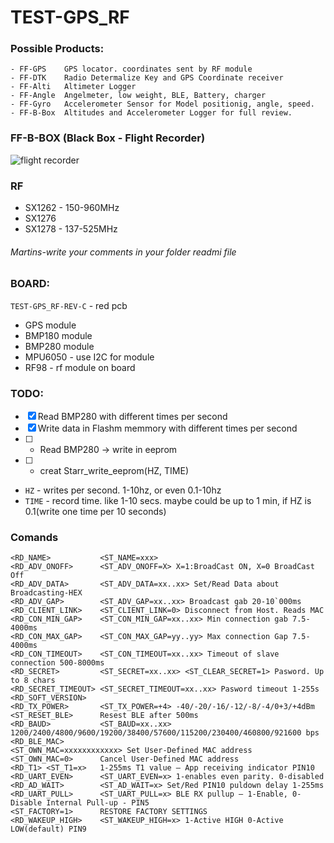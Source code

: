 # TEST-GPS_RF
### Possible Products:
```
- FF-GPS    GPS locator. coordinates sent by RF module
- FF-DTK    Radio Determalize Key and GPS Coordinate receiver
- FF-Alti   Altimeter Logger
- FF-Angle  Angelmeter, low weight, BLE, Battery, charger
- FF-Gyro   Accelerometer Sensor for Model positionig, angle, speed.
- FF-B-Box  Altitudes and Accelerometer Logger for full review.
```
### FF-B-BOX (Black Box - Flight Recorder)
![flight recorder](https://user-images.githubusercontent.com/51158344/145562716-7214dbce-8d38-4832-8a4f-f431d326111b.JPG)



### RF
- SX1262  - 150-960MHz
- SX1276
- SX1278  - 137-525MHz

###### Martins-write your comments in your folder readmi file

### BOARD:
`TEST-GPS_RF-REV-C` - red pcb
- GPS module
- BMP180 module
- BMP280 module
- MPU6050 - use I2C for module
- RF98 - rf module on board



### TODO:
- [x] Read BMP280 with different times per second
- [x] Write data in Flashm memmory with different times per second
- [ ] - Read BMP280 -> write in eeprom
- [ ] - creat Starr_write_eeprom(HZ, TIME)
- `HZ` - writes per second. 1-10hz, or even 0.1-10hz
- `TIME` - record time. like 1-10 secs. maybe could be up to 1 min, if HZ is 0.1(write one time per 10 seconds)


### Comands

```
<RD_NAME> 			<ST_NAME=xxx>
<RD_ADV_ONOFF> 		<ST_ADV_ONOFF=X> X=1:BroadCast ON, X=0 BroadCast Off
<RD_ADV_DATA> 		<ST_ADV_DATA=xx..xx> Set/Read Data about Broadcasting-HEX
<RD_ADV_GAP> 		<ST_ADV_GAP=xx..xx> Broadcast gab 20-10`000ms
<RD_CLIENT_LINK>	<ST_CLIENT_LINK=0> Disconnect from Host. Reads MAC
<RD_CON_MIN_GAP> 	<ST_CON_MIN_GAP=xx..xx> Min connection gab 7.5-4000ms
<RD_CON_MAX_GAP> 	<ST_CON_MAX_GAP=yy..yy> Max connection Gap 7.5-4000ms
<RD_CON_TIMEOUT> 	<ST_CON_TIMEOUT=xx..xx> Timeout of slave connection 500-8000ms
<RD_SECRET> 		<ST_SECRET=xx..xx> <ST_CLEAR_SECRET=1> Pasword. Up to 8 chars
<RD_SECRET_TIMEOUT> <ST_SECRET_TIMEOUT=xx..xx> Pasword timeout 1-255s
<RD_SOFT_VERSION>
<RD_TX_POWER> 		<ST_TX_POWER=+4> -40/-20/-16/-12/-8/-4/0+3/+4dBm
<ST_RESET_BLE> 		Resest BLE after 500ms
<RD_BAUD> 			<ST_BAUD=xx..xx> 1200/2400/4800/9600/19200/38400/57600/115200/230400/460800/921600 bps
<RD_BLE_MAC>
<ST_OWN_MAC=xxxxxxxxxxxx> Set User-Defined MAC address
<ST_OWN_MAC=0> 		Cancel User-Defined MAC address
<RD_T1> <ST_T1=x> 	1-255ms T1 value – App receiving indicator PIN10
<RD_UART_EVEN> 		<ST_UART_EVEN=x> 1-enables even parity. 0-disabled
<RD_AD_WAIT> 		<ST_AD_WAIT=x> Set/Red PIN10 puldown delay 1-255ms
<RD_UART_PULL> 		<ST_UART_PULL=x> BLE RX pullup – 1-Enable, 0-Disable Internal Pull-up - PIN5
<ST_FACTORY=1> 		RESTORE FACTORY SETTINGS
<RD_WAKEUP_HIGH> 	<ST_WAKEUP_HIGH=x> 1-Active HIGH 0-Active LOW(default) PIN9
```
